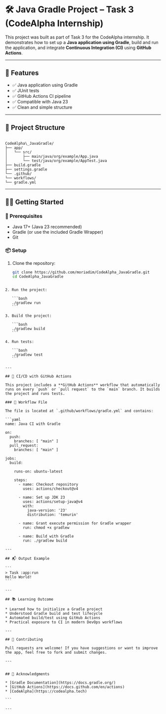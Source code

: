 # 🛠️ Java Gradle Project – Task 3 (CodeAlpha Internship)

This project was built as part of Task 3 for the CodeAlpha internship. It demonstrates how to set up a **Java application using Gradle**, build and run the application, and integrate **Continuous Integration (CI)** using **GitHub Actions**.

---

## 🚀 Features

- ✅ Java application using Gradle
- ✅ JUnit tests
- ✅ GitHub Actions CI pipeline
- ✅ Compatible with Java 23
- ✅ Clean and simple structure

---

## 📁 Project Structure

```

CodeAlpha\_JavaGradle/
├── app/
│   └── src/
│       ├── main/java/org/example/App.java
│       └── test/java/org/example/AppTest.java
├── build.gradle
├── settings.gradle
└── .github/
└── workflows/
└── gradle.yml

````

---

## 🧑‍💻 Getting Started

### 🔧 Prerequisites

- Java 17+ (Java 23 recommended)
- Gradle (or use the included Gradle Wrapper)
- Git

### 📦 Setup

1. Clone the repository:

   ```bash
   git clone https://github.com/moriadim/CodeAlpha_JavaGradle.git
   cd CodeAlpha_JavaGradle
````

2. Run the project:

   ```bash
   ./gradlew run
   ```

3. Build the project:

   ```bash
   ./gradlew build
   ```

4. Run tests:

   ```bash
   ./gradlew test
   ```

---

## 🔁 CI/CD with GitHub Actions

This project includes a **GitHub Actions** workflow that automatically runs on every `push` or `pull request` to the `main` branch. It builds the project and runs tests.

### 📄 Workflow File

The file is located at `.github/workflows/gradle.yml` and contains:

```yaml
name: Java CI with Gradle

on:
  push:
    branches: [ "main" ]
  pull_request:
    branches: [ "main" ]

jobs:
  build:

    runs-on: ubuntu-latest

    steps:
      - name: Checkout repository
        uses: actions/checkout@v4

      - name: Set up JDK 23
        uses: actions/setup-java@v4
        with:
          java-version: '23'
          distribution: 'temurin'

      - name: Grant execute permission for Gradle wrapper
        run: chmod +x gradlew

      - name: Build with Gradle
        run: ./gradlew build

---

## 📬 Output Example

```
> Task :app:run
Hello World!
```

---

## 📚 Learning Outcome

* Learned how to initialize a Gradle project
* Understood Gradle build and test lifecycle
* Automated build/test using GitHub Actions
* Practical exposure to CI in modern DevOps workflows

---

## 🤝 Contributing

Pull requests are welcome! If you have suggestions or want to improve the app, feel free to fork and submit changes.

---


## 🙌 Acknowledgments

* [Gradle Documentation](https://docs.gradle.org/)
* [GitHub Actions](https://docs.github.com/en/actions)
* [CodeAlpha](https://codealpha.tech)

```

---

